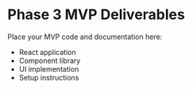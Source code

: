 # Phase 3 MVP Deliverables

Place your MVP code and documentation here:

- React application
- Component library
- UI implementation
- Setup instructions
